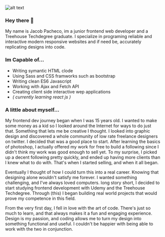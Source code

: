 ![alt text](https://pbs.twimg.com/profile_banners/4828211572/1602466095/1500x500)

### Hey there 👋

My name is Jacob Pacheco, im a junior frontend web developer and a Treehouse Techdegree graduate. I specialize in programing reliable and interactive modern responsive websites and if need be, accurately replicating designs into code.

### Im Capable of...
  * Writing symantic HTML clode
  * Using Sass and CSS framworks such as bootstrap
  * Writing clean ES6 Javascript
  * Working with Ajax and Fetch API
  * Creating client side interactive wep applications
  * _( currently learning react js )_



### A little about myself...
My frontend dev journey began when I was 15 years old. I wanted to make some money as a kid so I looked around the Internet for ways to do just that. Something that lets me be creative I thought. I looked into graphic design and discovered a whole community of low rate freelance designers on twitter. I decided that was a good place to start. After learning the basics of photoshop, I actually offered my work for free to build a following since I didn't think my work was good enough to sell yet. To my surprise, I picked up a decent following pretty quickly, and ended up having more clients than I knew what to do with. That's when I started selling, and when it all began.

Eventually I thought of how I could turn this into a real career. Knowing that designing alone wouldn't satisfy me forever. I wanted something challenging, and I've always loved computers. long story short, I decided to start studying frontend development with Udemy and the Treehouse Techdegree. Through (this) I began building real world projects that would prove my competence in this field.

From the very first day, I fell in love with the art of code. There's just so much to learn, and that always makes it a fun and engaging experience. Design is my passion, and coding allows me to turn my design into something functional and useful. I couldn't be happier with being able to work with the two in conjunction.

###
